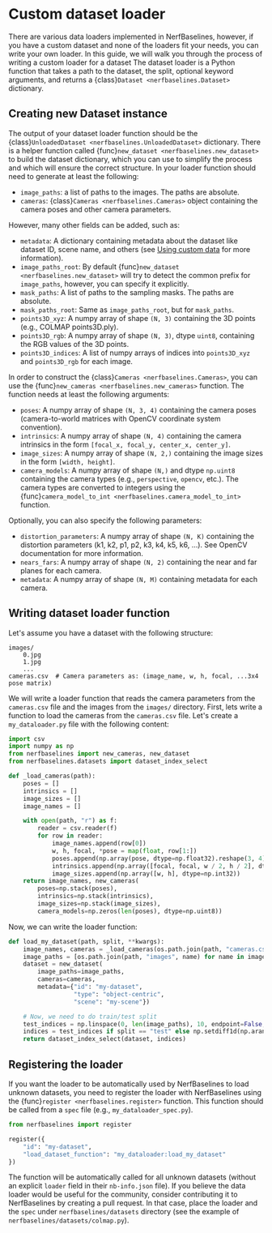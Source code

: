 # Custom dataset loader

There are various data loaders implemented in NerfBaselines, however, if you have
a custom dataset and none of the loaders fit your needs, you can write your own loader.
In this guide, we will walk you through the process of writing a custom loader for a dataset
The dataset loader is a Python function that takes a path to the dataset, the split, optional keyword arguments, 
and returns a {class}`Dataset <nerfbaselines.Dataset>` dictionary.

## Creating new Dataset instance
The output of your dataset loader function should be the {class}`UnloadedDataset <nerfbaselines.UnloadedDataset>` dictionary.
There is a helper function called {func}`new_dataset <nerfbaselines.new_dataset>` to build the dataset dictionary, which you can use to simplify the process and which will ensure the correct structure.
In your loader function should need to generate at least the following:
- `image_paths`: a list of paths to the images. The paths are absolute.
- `cameras`: {class}`Cameras <nerfbaselines.Cameras>` object containing the camera poses and other camera parameters.

However, many other fields can be added, such as:
- `metadata`: A dictionary containing metadata about the dataset like dataset ID, scene name, and others (see [Using custom data](using-custom-data.md) for more information).
- `image_paths_root`: By default {func}`new_dataset <nerfbaselines.new_dataset>` will try to detect the common prefix for `image_paths`, however, you can specify it explicitly.
- `mask_paths`: A list of paths to the sampling masks. The paths are absolute.
- `mask_paths_root`: Same as `image_paths_root`, but for `mask_paths`.
- `points3D_xyz`: A numpy array of shape `(N, 3)` containing the 3D points (e.g., COLMAP points3D.ply).
- `points3D_rgb`: A numpy array of shape `(N, 3)`, dtype `uint8`, containing the RGB values of the 3D points.
- `points3D_indices`: A list of numpy arrays of indices into `points3D_xyz` and `points3D_rgb` for each image.

In order to construct the {class}`Cameras <nerfbaselines.Cameras>`, you can use the {func}`new_cameras <nerfbaselines.new_cameras>` function. The function needs at least the following arguments:
- `poses`: A numpy array of shape `(N, 3, 4)` containing the camera poses (camera-to-world matrices with OpenCV coordinate system convention).
- `intrinsics`: A numpy array of shape `(N, 4)` containing the camera intrinsics in the form `[focal_x, focal_y, center_x, center_y]`.
- `image_sizes`: A numpy array of shape `(N, 2,)` containing the image sizes in the form `[width, height]`.
- `camera_models`: A numpy array of shape `(N,)` and dtype `np.uint8` containing the camera types (e.g., `perspective`, `opencv`, etc.). The camera types are converted to integers using the {func}`camera_model_to_int <nerfbaselines.camera_model_to_int>` function.

Optionally, you can also specify the following parameters:
- `distortion_parameters`: A numpy array of shape `(N, K)` containing the distortion parameters (k1, k2, p1, p2, k3, k4, k5, k6, ...). See OpenCV documentation for more information.
- `nears_fars`: A numpy array of shape `(N, 2)` containing the near and far planes for each camera.
- `metadata`: A numpy array of shape `(N, M)` containing metadata for each camera.


## Writing dataset loader function 
Let's assume you have a dataset with the following structure:
```
images/
    0.jpg
    1.jpg
    ...
cameras.csv  # Camera parameters as: (image_name, w, h, focal, ...3x4 pose matrix)
```

We will write a loader function that reads the camera parameters from the `cameras.csv` file and the images from the `images/` directory.
First, lets write a function to load the cameras from the `cameras.csv` file.
Let's create a `my_dataloader.py` file with the following content:
```python
import csv
import numpy as np
from nerfbaselines import new_cameras, new_dataset
from nerfbaselines.datasets import dataset_index_select

def _load_cameras(path):
    poses = []
    intrinsics = []
    image_sizes = []
    image_names = []

    with open(path, "r") as f:
        reader = csv.reader(f)
        for row in reader:
            image_names.append(row[0])
            w, h, focal, *pose = map(float, row[1:])
            poses.append(np.array(pose, dtype=np.float32).reshape(3, 4))
            intrinsics.append(np.array([focal, focal, w / 2, h / 2], dtype=np.float32))
            image_sizes.append(np.array([w, h], dtype=np.int32))
    return image_names, new_cameras(
        poses=np.stack(poses),
        intrinsics=np.stack(intrinsics),
        image_sizes=np.stack(image_sizes),
        camera_models=np.zeros(len(poses), dtype=np.uint8))
```

Now, we can write the loader function:
```python
def load_my_dataset(path, split, **kwargs):
    image_names, cameras = _load_cameras(os.path.join(path, "cameras.csv"))
    image_paths = [os.path.join(path, "images", name) for name in image_names]
    dataset = new_dataset(
        image_paths=image_paths,
        cameras=cameras,
        metadata={"id": "my-dataset", 
                  "type": "object-centric",
                  "scene": "my-scene"})

    # Now, we need to do train/test split
    test_indices = np.linspace(0, len(image_paths), 10, endpoint=False, dtype=np.int32)
    indices = test_indices if split == "test" else np.setdiff1d(np.arange(len(image_paths)), test_indices)
    return dataset_index_select(dataset, indices)
```

## Registering the loader
If you want the loader to be automatically used by NerfBaselines to load unknown datasets, you need to register the loader with NerfBaselines using the {func}`register <nerfbaselines.register>` function. This function should be called from a `spec` file (e.g., `my_dataloader_spec.py`).
```python
from nerfbaselines import register

register({
    "id": "my-dataset",
    "load_dataset_function": "my_dataloader:load_my_dataset"
})
```
The function will be automatically called for all unknown datasets (without an explicit `loader` field in their `nb-info.json` file).
If you believe the data loader would be useful for the community, consider contributing it to NerfBaselines by creating a pull request.
In that case, place the loader and the `spec` under `nerfbaselines/datasets` directory (see the example of `nerfbaselines/datasets/colmap.py`).
